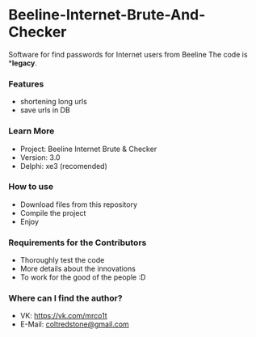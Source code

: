 # Beeline-Internet-Brute-And-Checker #

Software for find passwords for Internet users from Beeline
The code is ***legacy**.

### Features ###
* shortening long urls
* save urls in DB

### Learn More ###

* Project: Beeline Internet Brute & Checker
* Version: 3.0
* Delphi: xe3 (recomended)

### How to use ###

* Download files from this repository
* Compile the project
* Enjoy

### Requirements for the Contributors ###

* Thoroughly test the code
* More details about the innovations
* To work for the good of the people :D

### Where can I find the author? ###

* VK: https://vk.com/mrco1t
* E-Mail: coltredstone@gmail.com
